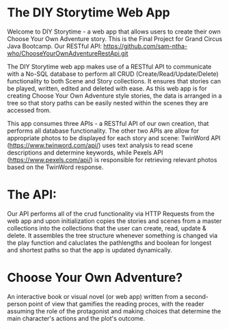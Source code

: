 # The DIY Storytime Web App
Welcome to DIY Storytime - a web app that allows users to create their own Choose Your Own Adventure story. This is the Final Project for Grand Circus Java Bootcamp. Our RESTful API: https://github.com/sam-ntha-who/ChooseYourOwnAdventureRestApi.git

The DIY Storytime web app makes use of a RESTful API to communicate with a No-SQL database to perform all CRUD (Create/Read/Update/Delete) functionality to both Scene and Story collections. It ensures that stories can be played, written, edited and deleted with ease. As this web app is for creating Choose Your Own Adventure style stories, the data is arranged in a tree so that story paths can be easily nested within the scenes they are accessed from. 

This app consumes three APIs - a RESTful API of our own creation, that performs all database functionality. The other two APIs are allow for appropriate photos to be displayed for each story and scene: TwinWord API (https://www.twinword.com/api/) uses text analysis to read scene descriptions and determine keywords, while Pexels API (https://www.pexels.com/api/) is responsible for retrieving relevant photos based on the TwinWord response.

# The API: 

Our API performs all of the crud functionality via HTTP Requests from the web app and upon initialization copies the stories and scenes from a master collections into the collections that the user can create, read, update & delete. It assembles the tree structure whenever something is changed via the play function and caluclates the pathlengths and boolean for longest and shortest paths so that the app is updated dynamically. 

# Choose Your Own Adventure?

An interactive book or visual novel (or web app) written from a second-person point of view that gamifies the reading proces, with the reader assuming the role of the protagonist and making choices that determine the main character's actions and the plot's outcome. 
